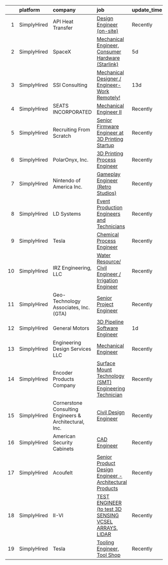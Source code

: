 

|    | platform    | company                                                | job                                                                                                                                                             | update_time   | location                       |
|---:|:------------|:-------------------------------------------------------|:----------------------------------------------------------------------------------------------------------------------------------------------------------------|:--------------|:-------------------------------|
|  1 | SimplyHired | API Heat Transfer                                      | [Design Engineer (on-site)](https://www.simplyhired.com/job/pypsSzYYRQImOr6llQit1i-sd6cE-zpyehsdhCANOIhRS35e_56rpg?q=3d+engineer)                               | Recently      | Franklin, WI                   |
|  2 | SimplyHired | SpaceX                                                 | [Mechanical Engineer, Consumer Hardware (Starlink)](https://www.simplyhired.com/job/Rrq1rylaruknLg580IhLbQ4oCMwq6t4dPs3RFE_UVChLauclXpWISg?q=3d+engineer)       | 5d            | Austin, TX +1 location         |
|  3 | SimplyHired | SSI Consulting                                         | [Mechanical Designer / Engineer-Work Remotely!](https://www.simplyhired.com/job/iHG4oIWcmonvC9sEyOMxT0CMC5ZpSyiVcFXo_DG2zvRulH1oWTJ5BQ?q=3d+engineer)           | 13d           | Remote                         |
|  4 | SimplyHired | SEATS INCORPORATED                                     | [Mechanical Engineer II](https://www.simplyhired.com/job/7JDbBLFKrspPhhBpGCNUq2zmfiuIDJRssUg0RLWkNyhTBvnJMU7DBQ?q=3d+engineer)                                  | Recently      | Reedsburg, WI                  |
|  5 | SimplyHired | Recruiting From Scratch                                | [Senior Firmware Engineer at 3D Printing Startup](https://www.simplyhired.com/job/uijAfOwxQXgGRV6ab-eu9rzH4kYloNDo4uk38n5LiW-ELKYTwIUeZQ?q=3d+engineer)         | Recently      | San Antonio, TX +126 locations |
|  6 | SimplyHired | PolarOnyx, Inc.                                        | [3D Printing Process Engineer](https://www.simplyhired.com/job/6FEx0hUZ85dXXgpQey-OUqxB5T24YWhSTx3ocoOl_r0uM6t7rmP8IQ?q=3d+engineer)                            | Recently      | Chapel Hill, NC                |
|  7 | SimplyHired | Nintendo of America Inc.                               | [Gameplay Engineer (Retro Studios)](https://www.simplyhired.com/job/RXxzIoAeaDRV6ton4wJCw_2l-kYNgcb9FBFGNd4x_0QzHQ5r7p7RFA?q=3d+engineer)                       | Recently      | Austin, TX                     |
|  8 | SimplyHired | LD Systems                                             | [Event Production Engineers and Technicians](https://www.simplyhired.com/job/SauVSJzTsj9OPfgBNYfNKOMzgZbmz66mmpZFgvSXiAZaN42PQC2eMw?q=3d+engineer)              | Recently      | San Antonio, TX                |
|  9 | SimplyHired | Tesla                                                  | [Chemical Process Engineer](https://www.simplyhired.com/job/04jUT6AlhyP6hnmCKJ4_XtzPw6cbtsDNHswM3iOEApBZ3O65wKzguw?q=3d+engineer)                               | Recently      | Austin, TX                     |
| 10 | SimplyHired | IRZ Engineering, LLC                                   | [Water Resource/ Civil Engineer / Irrigation Engineer](https://www.simplyhired.com/job/IZACWoNhrV_6M2-F9tCkGCIXjER3eZOyt2ej9Rn1JKTV9VAWolbJNw?q=3d+engineer)    | Recently      | Tri-Cities, WA                 |
| 11 | SimplyHired | Geo-Technology Associates, Inc. (GTA)                  | [Senior Project Engineer](https://www.simplyhired.com/job/kfEFdYV46R1umhA359YM8wwdxeUsT9LatOEeXW3sLNKLRU5MR_cxVA?q=3d+engineer)                                 | Recently      | Knightdale, NC                 |
| 12 | SimplyHired | General Motors                                         | [3D Pipeline Software Engineer](https://www.simplyhired.com/job/Vz6j6N1cRpBdTV32A_2K0_pERSJx0mbT907D2UGiY78S-i_jWWx65Q?q=3d+engineer)                           | 1d            | Warren, MI                     |
| 13 | SimplyHired | Engineering Design Services LLC                        | [Mechanical Engineer](https://www.simplyhired.com/job/bDt7EhsHjfuD3zXJlMl8X-25gCPfsLvo7QHYcQ_C1JR3lby4ULfBgg?q=3d+engineer)                                     | Recently      | Corpus Christi, TX             |
| 14 | SimplyHired | Encoder Products Company                               | [Surface Mount Technology (SMT) Engineering Technician](https://www.simplyhired.com/job/ZK_oVURsHZgyLpmIZGCTCp0lPMq1x7tw7233ZofSRV1xLj9fBLXz1A?q=3d+engineer)   | Recently      | Sagle, ID                      |
| 15 | SimplyHired | Cornerstone Consulting Engineers & Architectural, Inc. | [Civil Design Engineer](https://www.simplyhired.com/job/ccG7VsJIO12l84Sd7KkrZ4yaIb86NnFGOzLMHRWqyQIrjy5lEdHO_A?q=3d+engineer)                                   | Recently      | Allentown, PA                  |
| 16 | SimplyHired | American Security Cabinets                             | [CAD Engineer](https://www.simplyhired.com/job/XtXf5ndI2T-s-cdXvMbfTwdjt0LfwEq7XC1jFMeFq6dA3V2V7g39PA?q=3d+engineer)                                            | Recently      | Sauk Rapids, MN                |
| 17 | SimplyHired | Acoufelt                                               | [Senior Product Design Engineer - Architectural Products](https://www.simplyhired.com/job/MJMDWdP5F2rjs2YymdAnYArg3v8NbOz_5r42ygULNylypILxN6cLqA?q=3d+engineer) | Recently      | Clawson, MI                    |
| 18 | SimplyHired | II-VI                                                  | [TEST ENGINEER (to test 3D SENSING VCSEL ARRAYS, LIDAR](https://www.simplyhired.com/job/qmjtaxgRLsQAknCsQkjnr6E-_pxoR__aS32Rhrsl2WPorM4E-cVAOw?q=3d+engineer)   | Recently      | Sherman, TX                    |
| 19 | SimplyHired | Tesla                                                  | [Tooling Engineer, Tool Shop](https://www.simplyhired.com/job/gzL3wdTTkOJ906DsQiqygpkRdl3ff0X1KHBp0fAXbe4eJL9GbYJXoA?q=3d+engineer)                             | Recently      | Austin, TX                     |